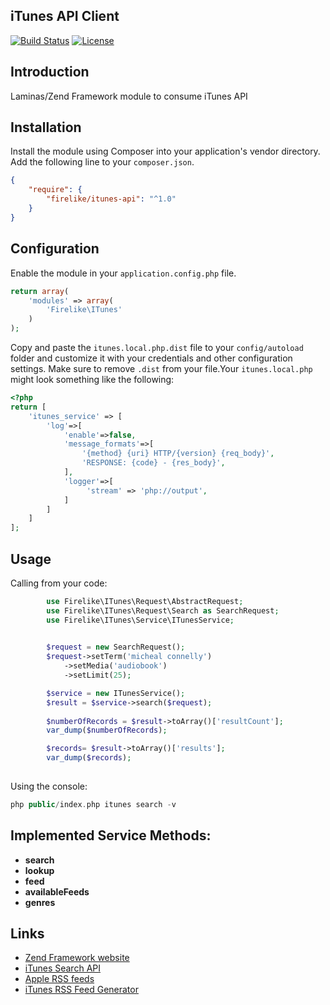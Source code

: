 ## iTunes API Client

[![Build Status](https://travis-ci.org/firelike/itunes-api.svg?branch=master&format=flat-square)](https://travis-ci.org/firelike/itunes-api)
[![License](https://poser.pugx.org/firelike/itunes-api/license?format=flat-square)](https://packagist.org/packages/firelike/itunes-api)


## Introduction

Laminas/Zend Framework module to consume iTunes API

## Installation
Install the module using Composer into your application's vendor directory. Add the following line to your
`composer.json`.

```json
{
    "require": {
        "firelike/itunes-api": "^1.0"
    }
}
```
## Configuration

Enable the module in your `application.config.php` file.

```php
return array(
    'modules' => array(
        'Firelike\ITunes'
    )
);
```

Copy and paste the `itunes.local.php.dist` file to your `config/autoload` folder and customize it with your credentials and
other configuration settings. Make sure to remove `.dist` from your file.Your `itunes.local.php` might look something like the following:

```php
<?php
return [
    'itunes_service' => [
        'log'=>[
            'enable'=>false,
            'message_formats'=>[
                '{method} {uri} HTTP/{version} {req_body}',
                'RESPONSE: {code} - {res_body}',
            ],
            'logger'=>[
                 'stream' => 'php://output',
            ]
        ]
    ]
];
```

## Usage

Calling from your code:

```php
        use Firelike\ITunes\Request\AbstractRequest;
        use Firelike\ITunes\Request\Search as SearchRequest;
        use Firelike\ITunes\Service\ITunesService;

        
        $request = new SearchRequest();
        $request->setTerm('micheal connelly')
            ->setMedia('audiobook')
            ->setLimit(25);

        $service = new ITunesService();
        $result = $service->search($request);
        
        $numberOfRecords = $result->toArray()['resultCount'];
        var_dump($numberOfRecords);

        $records= $result->toArray()['results'];
        var_dump($records);
        
```

Using the console:

```php
php public/index.php itunes search -v
```
## Implemented Service Methods:

* **search**
* **lookup**
* **feed**
* **availableFeeds**
* **genres**


## Links

* [Zend Framework website](http://framework.zend.com)
* [iTunes Search API](https://affiliate.itunes.apple.com/resources/documentation/itunes-store-web-service-search-api/)
* [Apple RSS feeds](http://www.apple.com/rss/)
* [iTunes RSS Feed Generator](https://rss.itunes.apple.com/)
